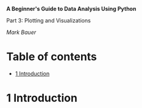 **A Beginner's Guide to Data Analysis Using Python**

Part 3: Plotting and Visualizations

*Mark Bauer*



Table of contents
=================

   * [1 Introduction](#1-Introduction)


# 1 Introduction


